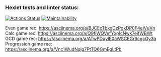 ### Hexlet tests and linter status:

[![Actions Status](https://github.com/fejjjsan/java-project-61/workflows/hexlet-check/badge.svg)](https://github.com/fejjjsan/java-project-61/actions)
[![Maintainability](https://api.codeclimate.com/v1/badges/285349c1468ae7fd46d8/maintainability)](https://codeclimate.com/github/fejjjsan/java-project-61/maintainability)

Even game rec: https://asciinema.org/a/BJCExTbkgDzPgkDP0F4eIVuVn <br />
Calc game rec: https://asciinema.org/a/Q9fiWQVefYxpIcNwk7eifWBWt <br />
GCD game rec: https://asciinema.org/a/ATwPDuyIE0aWSCEGr6cgcGy3q <br />
Progression game rec: https://asciinema.org/a/Vnc1WudNqlg7PtTQ6GmEgLtPb <br />
